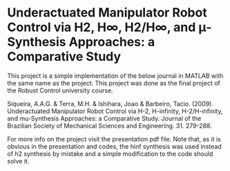 # Underactuated Manipulator Robot Control via H2, H∞, H2/H∞, and μ-Synthesis Approaches: a Comparative Study

This project is a simple implementation of the below journal in MATLAB with the same name as the project. This project was done as the final project of
the Robust Control university course.

Siqueira, A.A.G. & Terra, M.H. & Ishihara, Joao & Barbeiro, Tacio. (2009). Underactuated Manipulator Robot Control via H-2, H-infinity,
H-2/H-infinity, and mu-Synthesis Approaches: a Comparative Study. Journal of the Brazilian Society of Mechanical Sciences and Engineering. 31. 279-288.

For more info on the project visit the presentation pdf file. Note that, as it is obvious in the presentation and codes, the hinf synthesis was used 
instead of h2 synthesis by mistake and a simple modification to the code should solve it.


